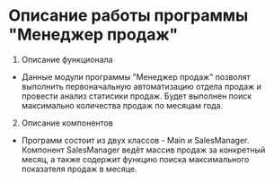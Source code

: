 # Описание работы программы "Менеджер продаж"

1. Описание функционала 
* Данные модули программы "Менеджер продаж" позволят выполнить первоначальную автоматизацию отдела продаж и провести анализ статисики продаж. Будет выполнен поиск максимально количества продаж по месяцам года. 
2. Описание компонентов
* Программ состоит из двух классов - Main и SalesManager. Компонент SalesManager ведёт массив продаж за конкретный месяц, а также содержит функцию поиска максимального показателя продаж в месяце.

